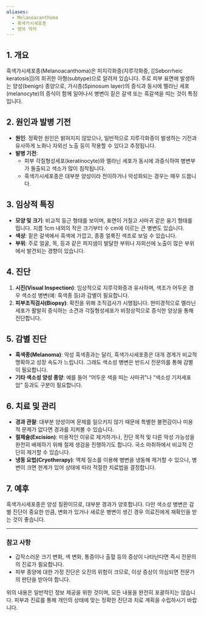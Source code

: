 ```yaml
---
aliases:
  - Melanoacanthoma
  - 흑색가시세포종
  - 영어 약자
---
```


## 1. 개요

흑색가시세포종(Melanoacanthoma)은 피지각화증(지루각화증, [[Seborrheic keratosis]])의 희귀한 아형(subtype)으로 알려져 있습니다. 주로 피부 표면에 발생하는 양성(benign) 종양으로, 가시층(Spinosum layer)의 증식과 동시에 멜라닌 세포(melanocyte)의 증식이 함께 일어나서 병변이 짙은 갈색 또는 흑갈색을 띠는 것이 특징입니다.

## 2. 원인과 발병 기전

- **원인**: 정확한 원인은 밝혀지지 않았으나, 일반적으로 지루각화증이 발생하는 기전과 유사하게 노화나 자외선 노출 등이 작용할 수 있다고 추정됩니다.
- **발병 기전**:
    - 피부 각질형성세포(keratinocyte)와 멜라닌 세포가 동시에 과증식하여 병변부가 돌출되고 색소가 많이 침착됩니다.
    - 흑색가시세포종은 대부분 양성이라 전이하거나 악성화되는 경우는 매우 드뭅니다.

## 3. 임상적 특징

- **모양 및 크기**: 비교적 둥근 형태를 보이며, 표면이 거칠고 사마귀 같은 융기 형태를 띱니다. 지름 1cm 내외의 작은 크기부터 수 cm에 이르는 큰 병변도 있습니다.
- **색상**: 짙은 갈색에서 흑색에 가깝고, 종종 얼룩진 색조로 보일 수 있습니다.
- **부위**: 주로 얼굴, 목, 등과 같은 피지샘이 발달한 부위나 자외선에 노출이 많은 부위에서 발견되는 경향이 있습니다.

## 4. 진단

1. **시진(Visual Inspection)**: 임상적으로 지루각화증과 유사하며, 색조가 어두운 경우 색소성 병변(예: 흑색종 등)과 감별이 필요합니다.
2. **피부조직검사(Biopsy)**: 확진을 위해 조직검사가 시행됩니다. 현미경적으로 멜라닌 세포가 활발히 증식하는 소견과 각질형성세포가 비정상적으로 증식한 양상을 통해 진단합니다.

## 5. 감별 진단

- **흑색종(Melanoma)**: 악성 흑색종과는 달리, 흑색가시세포종은 대개 경계가 비교적 명확하고 성장 속도가 느립니다. 그래도 색소성 병변은 반드시 전문의를 통해 감별이 필요합니다.
- **기타 색소성 양성 종양**: 예를 들어 “어두운 색을 띠는 사마귀”나 “색소성 기저세포암” 등과도 구분이 필요합니다.

## 6. 치료 및 관리

- **경과 관찰**: 대부분 양성이며 문제를 일으키지 않기 때문에 특별한 불편감이나 미용적 문제가 없다면 경과를 지켜볼 수 있습니다.
- **절제술(Excision)**: 미용적인 이유로 제거하거나, 진단 목적 및 다른 악성 가능성을 완전히 배제하기 위해 절제 생검을 진행하기도 합니다. 국소 마취하에서 비교적 간단히 제거할 수 있습니다.
- **냉동 요법(Cryotherapy)**: 액체 질소를 이용해 병변을 냉동해 제거할 수 있으나, 병변이 크면 한계가 있어 상태에 따라 적절한 치료법을 결정합니다.

## 7. 예후

흑색가시세포종은 양성 질환이므로, 대부분 경과가 양호합니다. 다만 색소성 병변은 감별 진단이 중요한 만큼, 변화가 있거나 새로운 병변이 생긴 경우 의료진에게 재확인을 받는 것이 좋습니다.

---

### 참고 사항

- 갑작스러운 크기 변화, 색 변화, 통증이나 출혈 등의 증상이 나타난다면 즉시 전문의의 진료가 필요합니다.
- 피부 종양에 대한 가정 진단은 오진의 위험이 크므로, 이상 증상이 의심되면 전문가의 판단을 받아야 합니다.

위의 내용은 일반적인 정보 제공을 위한 것이며, 모든 내용을 완전히 포괄하지는 않습니다. 피부과 진료를 통해 개인의 상태에 맞는 정확한 진단과 치료 계획을 수립하시기 바랍니다.